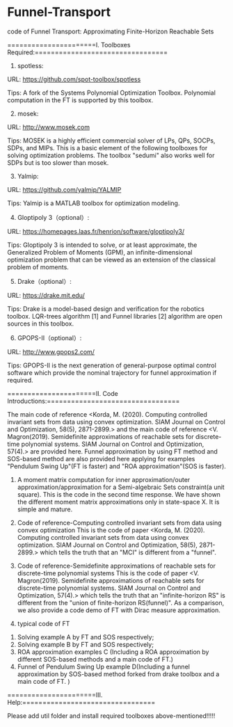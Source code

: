 # Funnel-Transport

code of Funnel Transport: Approximating Finite-Horizon Reachable Sets

======================I. Toolboxes Required:================================= 


1. spotless:	 

URL: https://github.com/spot-toolbox/spotless

Tips: A fork of the Systems Polynomial Optimization Toolbox. Polynomial computation in the FT is supported by this toolbox. 

2. mosek: 

URL: http://www.mosek.com

Tips: MOSEK is a highly efficient commercial solver of LPs, QPs, SOCPs, SDPs, and MIPs. This is a basic element of the following toolboxes for solving optimization problems. The toolbox "sedumi" also works well for SDPs but is too slower than mosek.

3. Yalmip:	 

URL: https://github.com/yalmip/YALMIP

Tips: Yalmip is a MATLAB toolbox for optimization modeling.

4. Gloptipoly 3（optional）: 

URL: https://homepages.laas.fr/henrion/software/gloptipoly3/

Tips: Gloptipoly 3 is intended to solve, or at least approximate, the Generalized Problem of Moments (GPM), an infinite-dimensional optimization problem that can be viewed as an extension of the classical problem of moments.
 
5. Drake（optional）:	 

URL: https://drake.mit.edu/

Tips: Drake is a model-based design and verification for the robotics toolbox. LQR-trees algorithm [1] and Funnel libraries [2] algorithm are open sources in this toolbox.

6. GPOPS-II（optional）:	 

URL: http://www.gpops2.com/

Tips: GPOPS-II is the next generation of general-purpose optimal control software which provide the nominal trajectory for funnel approximation if required.

======================II. Code Introductions:================================= 

The main code of reference <Korda, M. (2020). Computing controlled invariant sets from data using convex optimization. SIAM Journal on Control and Optimization, 58(5), 2871-2899.> and the main code of reference <V. Magron(2019). Semidefinite approximations of reachable sets for discrete-time polynomial systems. SIAM Journal on Control and Optimization, 57(4).> are provided here. Funnel approximation by using FT method and SOS-based method are also provided here applying for examples "Pendulum Swing Up"(FT is faster) and "ROA approximation"(SOS is faster).

1. A moment matrix computation for inner approximation/outer approximation/approximation for a Semi-algebraic Sets constraint(a unit square).
This is the code in the second time response. We have shown the different moment matrix approximations only in state-space X. It is simple and mature. 
 
2. Code of reference-Computing controlled invariant sets from data using convex optimization
This is the code of paper <Korda, M. (2020). Computing controlled invariant sets from data using convex optimization. SIAM Journal on Control and Optimization, 58(5), 2871-2899.> which tells the truth that an "MCI" is different from a "funnel".

3. Code of reference-Semidefinite approximations of reachable sets for discrete-time polynomial systems
This is the code of paper <V. Magron(2019). Semidefinite approximations of reachable sets for discrete-time polynomial systems. SIAM Journal on Control and Optimization, 57(4).> which tells the truth that an "infinite-horizon RS" is different from the "union of finite-horizon RS(funnel)". As a comparison, we also provide a code demo of FT with Dirac measure approximation.

4. typical code of FT

1) Solving example A by FT and SOS respectively;
2) Solving example B by FT and SOS respectively; 
3) ROA approximation examples C (Including a ROA approximation by different SOS-based methods and a main code of FT.)
4) Funnel of Pendulum Swing Up example D(Including a funnel approximation by SOS-based method forked from drake toolbox and a main code of FT. )


======================III. Help:================================= 

Please add util folder and install required toolboxes above-mentioned!!!!!










